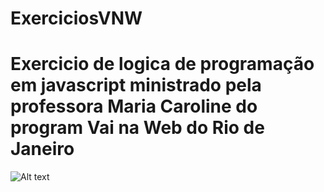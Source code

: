# ExerciciosVNW 

# Exercicio de logica de programação em javascript ministrado pela professora Maria Caroline do program Vai na Web do Rio de Janeiro

![Alt text](<Imagem do WhatsApp de 2023-08-26 à(s) 09.45.56.jpg>)
